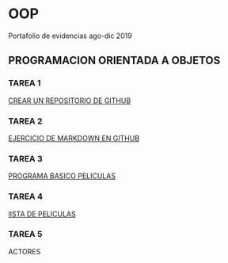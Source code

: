 # OOP
 Portafolio de evidencias ago-dic 2019

 
## PROGRAMACION ORIENTADA A OBJETOS

### TAREA 1
[CREAR UN REPOSITORIO DE GITHUB](https://github.com/AlbertoRaCa/OOP/blob/master/UNIDAD1/TAREA1.md)

### TAREA 2
[EJERCICIO DE MARKDOWN EN GITHUB](https://github.com/AlbertoRaCa/OOP/blob/master/UNIDAD1/Setup/TAREA2.md)

### TAREA 3
[PROGRAMA BASICO PELICULAS](https://github.com/AlbertoRaCa/OOP/blob/master/UNIDAD1/Tarea3/Program.cs)

### TAREA 4
[lISTA DE PELICULAS](https://github.com/AlbertoRaCa/OOP/blob/master/UNIDAD1/Tarea4/Program.cs)

### TAREA 5
ACTORES


